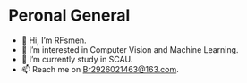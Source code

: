 # Peronal General  
- 👋 Hi, I’m RFsmen.
- 👀 I’m interested in Computer Vision and Machine Learning.
- 🌱 I’m currently study in SCAU.
- 📫 Reach me on Br2926021463@163.com.
